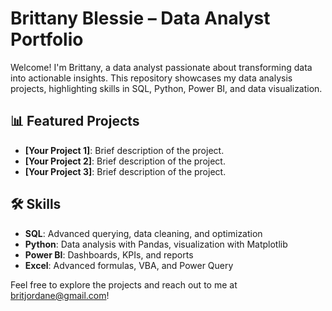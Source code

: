 # Brittany Blessie – Data Analyst Portfolio

Welcome! I'm Brittany, a data analyst passionate about transforming data into actionable insights. This repository showcases my data analysis projects, highlighting skills in SQL, Python, Power BI, and data visualization.

## 📊 Featured Projects
- **[Your Project 1]**: Brief description of the project.
- **[Your Project 2]**: Brief description of the project.
- **[Your Project 3]**: Brief description of the project.

## 🛠️ Skills
- **SQL**: Advanced querying, data cleaning, and optimization
- **Python**: Data analysis with Pandas, visualization with Matplotlib
- **Power BI**: Dashboards, KPIs, and reports
- **Excel**: Advanced formulas, VBA, and Power Query

Feel free to explore the projects and reach out to me at [britjordane@gmail.com](mailto:britjordane@gmail.com)!
